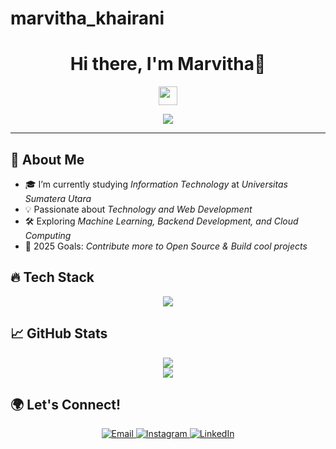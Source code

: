 # marvitha_khairani

<h1 align="center">Hi there, I'm Marvitha👋</h1>
<p align="center">
  <img src="https://media.giphy.com/media/hvRJCLFzcasrR4ia7z/giphy.gif" width="30px">
</p>

<p align="center">
  <img src="https://readme-typing-svg.herokuapp.com?color=%23F7C92D&center=true&vCenter=true&lines=Welcome+to+my+GitHub!+🚀;Full-Stack+Developer+💻;AI+&+Data+Enthusiast+🤖;Open+Source+Contributor+🌍">
</p>

---

## 🚀 About Me
- 🎓 I’m currently studying *Information Technology* at *Universitas Sumatera Utara*  
- 💡 Passionate about *Technology and Web Development*  
- 🛠️ Exploring *Machine Learning, Backend Development, and Cloud Computing*  
- 🎯 2025 Goals: *Contribute more to Open Source & Build cool projects*  

## 🔥 Tech Stack
<p align="center">
  <img src="https://skillicons.dev/icons?i=html,css,js,react,python,django,mysql,git,github,vscode,figma" />
</p>

## 📈 GitHub Stats  
<p align="center">
  <img src="https://github-readme-stats.vercel.app/api?username=YOUR_USERNAME&show_icons=true&theme=radical" />
  <br />
  <img src="https://github-readme-streak-stats.herokuapp.com/?user=YOUR_USERNAME&theme=radical" />
</p>

## 🌍 Let's Connect!
<p align="center">
  <a href="mailto:marvithakhairani@students.usu.ac.id">
    <img alt="Email" src="https://img.shields.io/badge/Email-red?style=for-the-badge&logo=gmail&logoColor=white" />
  </a>
  <a href="https://www.instagram.com/marvitha_khairani?igsh=Z3ByeDNqOWVmM3Zl" target="_blank">
    <img alt="Instagram" src="https://img.shields.io/badge/Instagram-purple?style=for-the-badge&logo=instagram&logoColor=white" />
  </a>
  <a href="https://www.linkedin.com/in/YOUR_LINKEDIN" target="_blank">
    <img alt="LinkedIn" src="https://img.shields.io/badge/LinkedIn-blue?style=for-the-badge&logo=linkedin&logoColor=white" />
  </a>
</p>
